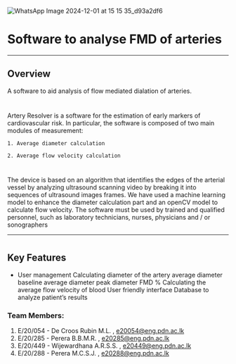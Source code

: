 
![WhatsApp Image 2024-12-01 at 15 15 35_d93a2df6](https://github.com/user-attachments/assets/e6858873-f05f-40da-876b-cad9f294ce1d)
# Software to analyse FMD of arteries 
___

## Overview
A software to aid analysis of flow mediated dialation of arteries.

#
Artery Resolver is a software for the estimation of early markers of cardiovascular risk. In particular, the software is composed of two main modules of measurement: 

    1. Average diameter calculation 

    2. Average flow velocity calculation 
    
#
The device is based on an algorithm that identifies the edges of the arterial vessel by analyzing ultrasound scanning video by breaking it into sequences of ultrasound images frames. We have used a machine learning model to enhance the diameter calculation part and an openCV model to calculate flow velocity. The software must be used by trained and qualified personnel, such as laboratory technicians, nurses, physicians and / or sonographers
____
#
## Key Features

* User management
Calculating diameter of the artery
average diameter
baseline average diameter
peak diameter
FMD %
Calculating the average flow velocity of blood
User friendly interface
Database to analyze patient’s results


### Team Members: 

1) E/20/054 - De Croos Rubin M.L. , e20054@eng.pdn.ac.lk
2) E/20/285 - Perera B.B.M.R. , e20285@eng.pdn.ac.lk
3) E/20/449 - Wijewardhana A.R.S.S. , e20449@eng.pdn.ac.lk
4) E/20/288 - Perera M.C.S.J. , e20288@eng.pdn.ac.lk
